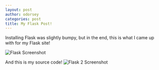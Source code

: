 ```yaml
---
layout: post
author: odorsey
categories: post
title: My Flask Post!
---
```

Installing Flask was slightly bumpy, but in the end, this is what I came up with for my Flask site! 

![Flask Screenshot](http://img841.imageshack.us/img841/5185/e2wu.jpg)

And this is my source code!
![Flask 2 Screenshot](http://img24.imageshack.us/img24/5292/cfqk.jpg)
